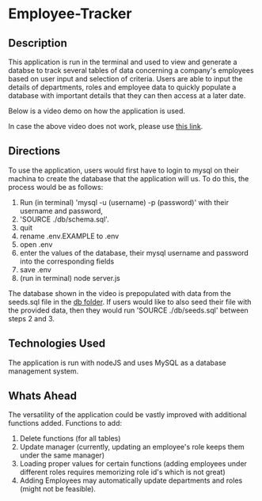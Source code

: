 # Employee-Tracker

## Description
This application is run in the terminal and used to view and generate a databse to track several tables of data concerning a company's employees based on user input and selection of criteria.
Users are able to input the details of departments, roles and employee data to quickly populate a database with important details that they can then access at a later date. 

Below is a video demo on how the application is used. </br>


In case the above video does not work, please use [this link](https://drive.google.com/file/d/1hbdLWu_TFU6KSHn3i68kSV5e8zLGhHKr/view).
</br>

## Directions
To use the application, users would first have to login to mysql on their machina to create the database that the application will us. 
To do this, the process would be as follows:
1. Run (in terminal) 'mysql -u (username) -p (password)' with their username and password, 
2. 'SOURCE ./db/schema.sql'.
3. quit
4. rename .env.EXAMPLE to .env
5. open .env
6. enter the values of the database, their mysql username and password into the corresponding fields
7. save .env
8. (run in terminal) node server.js

The database shown in the video is prepopulated with data from the seeds.sql file in the [db folder](https://github.com/Shaitan5723/Employee-Tracker/tree/main/db).
If users would like to also seed their file with the provided data, then they would run 'SOURCE ./db/seeds.sql' between steps 2 and 3.

## Technologies Used
The application is run with nodeJS and uses MySQL as a database management system.

## Whats Ahead
The versatility of the application could be vastly improved with additional functions added.
Functions to add:
1. Delete functions (for all tables)
2. Update manager (currently, updating an employee's role keeps them under the same manager)
3. Loading proper values for certain functions (adding employees under different roles requires memorizing role id's which is not great)
4. Adding Employees may automatically update departments and roles (might not be feasible). 
